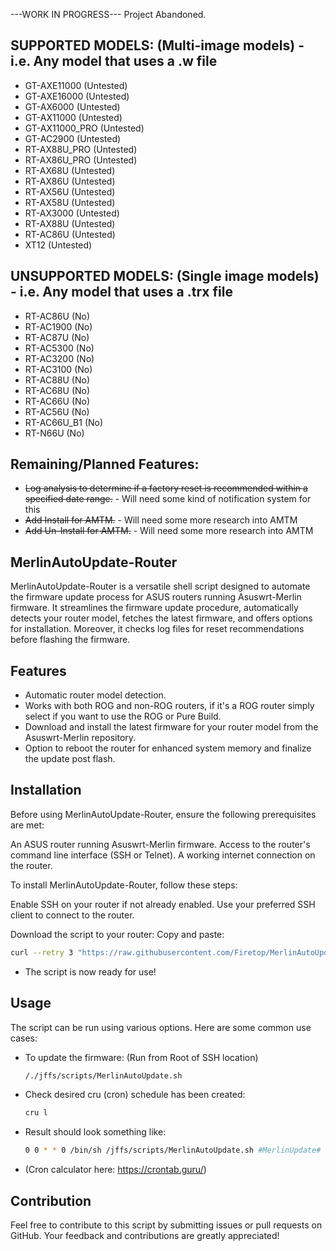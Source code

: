 ---WORK IN PROGRESS--- 
Project Abandoned.

## SUPPORTED MODELS: (Multi-image models) - i.e. Any model that uses a .w file

 - GT-AXE11000 (Untested)
 - GT-AXE16000 (Untested)
 - GT-AX6000 (Untested)
 - GT-AX11000 (Untested)
 - GT-AX11000_PRO (Untested)
 - GT-AC2900 (Untested)
 - RT-AX88U_PRO (Untested)
 - RT-AX86U_PRO (Untested)
 - RT-AX68U (Untested)
 - RT-AX86U (Untested)
 - RT-AX56U (Untested)
 - RT-AX58U (Untested)
 - RT-AX3000 (Untested)
 - RT-AX88U (Untested)
 - RT-AC86U (Untested)
 - XT12 (Untested)
 
## UNSUPPORTED MODELS: (Single image models) - i.e. Any model that uses a .trx file

 - RT-AC86U (No)
 - RT-AC1900 (No)
 - RT-AC87U (No)
 - RT-AC5300 (No)
 - RT-AC3200 (No)
 - RT-AC3100 (No)
 - RT-AC88U (No)
 - RT-AC68U (No)
 - RT-AC66U (No)
 - RT-AC56U (No)
 - RT-AC66U_B1 (No)
 - RT-N66U (No)

## Remaining/Planned Features:
- ~~Log analysis to determine if a factory reset is recommended within a specified date range.~~ - Will need some kind of notification system for this
- ~~Add Install for AMTM.~~ - Will need some more research into AMTM
- ~~Add Un-Install for AMTM.~~ - Will need some more research into AMTM
  

## MerlinAutoUpdate-Router

MerlinAutoUpdate-Router is a versatile shell script designed to automate the firmware update process for ASUS routers running Asuswrt-Merlin firmware. 
It streamlines the firmware update procedure, automatically detects your router model, fetches the latest firmware, and offers options for installation. Moreover, it checks log files for reset recommendations before flashing the firmware.

## Features

- Automatic router model detection.
- Works with both ROG and non-ROG routers, if it's a ROG router simply select if you want to use the ROG or Pure Build.
- Download and install the latest firmware for your router model from the Asuswrt-Merlin repository.
- Option to reboot the router for enhanced system memory and finalize the update post flash.

## Installation
Before using MerlinAutoUpdate-Router, ensure the following prerequisites are met:

An ASUS router running Asuswrt-Merlin firmware.
Access to the router's command line interface (SSH or Telnet).
A working internet connection on the router.

To install MerlinAutoUpdate-Router, follow these steps:

Enable SSH on your router if not already enabled.
Use your preferred SSH client to connect to the router.

Download the script to your router:
Copy and paste:
```bash
curl --retry 3 "https://raw.githubusercontent.com/Firetop/MerlinAutoUpdate-Router/master/MerlinAutoUpdate.sh" -o "/jffs/scripts/MerlinAutoUpdate.sh" && chmod +x "/jffs/scripts/MerlinAutoUpdate.sh"
```
- The script is now ready for use!
  
## Usage

The script can be run using various options. Here are some common use cases:

- To update the firmware: (Run from Root of SSH location)
  ```bash
  /./jffs/scripts/MerlinAutoUpdate.sh

- Check desired cru (cron) schedule has been created:
  ```bash
  cru l

- Result should look something like: 
  ```bash
  0 0 * * 0 /bin/sh /jffs/scripts/MerlinAutoUpdate.sh #MerlinUpdate#

- (Cron calculator here: https://crontab.guru/)
## Contribution
Feel free to contribute to this script by submitting issues or pull requests on GitHub. Your feedback and contributions are greatly appreciated!

